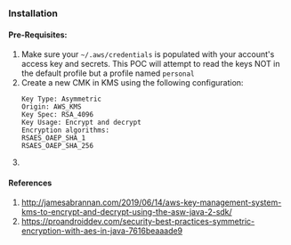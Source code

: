 ### Installation

#### Pre-Requisites:
1. Make sure your `~/.aws/credentials` is populated with your account's access key and secrets. This POC will attempt 
to read the keys NOT in the default profile but a profile named `personal`
2. Create a new CMK in KMS using the following configuration:
    ```
    Key Type: Asymmetric
    Origin: AWS_KMS
    Key Spec: RSA_4096
    Key Usage: Encrypt and decrypt
    Encryption algorithms: 
    RSAES_OAEP_SHA_1
    RSAES_OAEP_SHA_256
    ```
3. 


#### References
1. http://jamesabrannan.com/2019/06/14/aws-key-management-system-kms-to-encrypt-and-decrypt-using-the-asw-java-2-sdk/
2. https://proandroiddev.com/security-best-practices-symmetric-encryption-with-aes-in-java-7616beaaade9